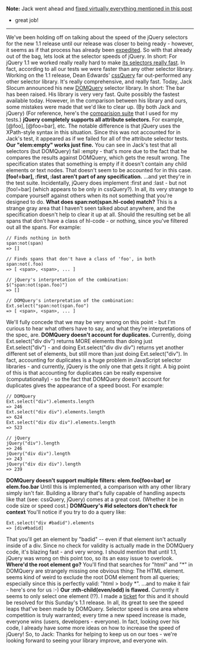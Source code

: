 **Note:** Jack went ahead and [fixed virtually everything mentioned in
this
post](http://www.jackslocum.com/blog/2007/01/12/domquery-in-response-to-jquerys-response/)
- great job!

* * * * *

We've been holding off on talking about the speed of the jQuery
selectors for the new 1.1 release until our release was closer to being
ready - however, it seems as if that process has already been
[expedited](http://www.jackslocum.com/blog/2007/01/11/domquery-css-selector-basic-xpath-implementation-with-benchmarks/).
So with that already out of the bag, lets look at the selector speeds of
jQuery. In short: For jQuery 1.1 we worked really really hard to make
[its selectors really fast](http://john.jquery.com/speed/old.html). In
fact, according to all our tests we were faster than any other selector
library. Working on the 1.1 release, Dean Edwards'
[cssQuery](http://dean.edwards.name/cssQuery/) far out-performed any
other selector library. It's really comprehensive, and really fast.
Today, Jack Slocum announced his new
[DOMQuery](http://www.jackslocum.com/blog/2007/01/11/domquery-css-selector-basic-xpath-implementation-with-benchmarks/)
selector library. In short: The bar has been raised. His library is very
very fast. Quite possibly the fastest available today. However, in the
comparison between his library and ours, some mistakes were made that
we'd like to clear up. (By both Jack and jQuery) (For reference, here's
the [comparision suite](http://john.jquery.com/speed/yui.html) that I
used for my tests.) **jQuery completely supports all attribute
selectors.** For example, [@foo], [@foo=bar], etc. The notable
difference is that jQuery uses the XPath-style syntax in this situation.
Since this was not accounted for in Jack's test, it appeared as if we
failed for all of the attribute selector tests. **Our "elem:empty" works
just fine.** You can see in Jack's test that all selectors (but
DOMQuery) fail :empty - that's more due to the fact that he compares the
results against DOMQuery, which gets the result wrong. The specification
states that something is empty if it doesn't contain any child elements
or text nodes. That doesn't seem to be accounted for in this case.
**[foo!=bar], :first, :last aren't part of any specification.** ...and
yet they're in the test suite. Incidentally, jQuery does implement
:first and :last - but not [foo!=bar] (which appears to be only in
cssQuery?). In all, its very strange to compare yourself against others
when its not something that you're designed to do. **What does
span:not(span.hl-code) match?** This is a strange gray area that I
haven't seen talked about anywhere, and the specification doesn't help
to clear it up at all. Should the resulting set be all spans that don't
have a class of hl-code - or nothing, since you've filtered out all the
spans. For example:

    // Finds nothing in both
    span:not(span)
    => []

    // Finds spans that don't have a class of 'foo', in both
    span:not(.foo)
    => [ <span>, <span>, ... ]

    // jQuery's interpretation of the combination:
    $("span:not(span.foo)")
    => []

    // DOMQuery's interpretation of the combination:
    Ext.select("span:not(span.foo")
    => [ <span>, <span>, ... ]

We'll fully concede that we may be very wrong on this point - but I'm
curious to hear what others have to say, and what they're
interpretations of the spec, are. **DOMQuery doesn't account for
duplicates.** Currently, doing Ext.select("div div") returns MORE
elements than doing just Ext.select("div") - and doing Ext.select("div
div div") returns yet another different set of elements, but still more
than just doing Ext.select("div"). In fact, accounting for duplicates is
a huge problem in JavaScript selector libraries - and currently, jQuery
is the only one that gets it right. A big point of this is that
accounting for duplicates can be really expensive (computationally) - so
the fact that DOMQuery doesn't account for duplicates gives the
appearance of a speed boost. For example:

    // DOMQuery
    Ext.select("div").elements.length
    => 246
    Ext.select("div div").elements.length
    => 624
    Ext.select("div div div").elements.length
    => 523

    // jQuery
    jQuery("div").length
    => 246
    jQuery("div div").length
    => 243
    jQuery("div div div").length
    => 239

**DOMQuery doesn't support multiple filters: elem.foo[foo=bar] or
elem.foo.bar** Until this is implemented, a comparison with any other
library simply isn't fair. Building a library that's fully capable of
handling aspects like that (see: cssQuery, jQuery) comes at a great
cost. (Whether it be in code size or speed cost.) **DOMQuery's \#id
selectors don't check for context** You'll notice if you try to do a
query like:

    Ext.select("div #badid").elements
    => [div#badid]

That you'll get an element by "badid" -- even if that element isn't
actually inside of a div. Since no check for validity is actually made
in the DOMQuery code, it's blazing fast - and very wrong. I should
mention that until 1.1, jQuery was wrong on this point too, so its an
easy issue to overlook. **Where'd the root element go?** You'll find
that searches for "html" and "\*" in DOMQuery are strangely missing one
obvious thing: The HTML element. seems kind of weird to exclude the root
DOM element from all queries; especially since this is perfectly valid:
"html \> body \*". ...and to make it fair - here's one for us :-) **Our
:nth-child(even/odd) is flawed.** Currently it seems to only select one
element (!?). I made a [ticket](http://jquery.com/dev/bugs/bug/786/) for
this and it should be resolved for this Sunday's 1.1 release. In all,
its great to see the speed leaps that've been made by DOMQuery. Selector
speed is one area where competition is truly warranted; every time a new
speed increase is made, everyone wins (users, developers - everyone). In
fact, looking over his code, I already have some more ideas on how to
increase the speed of jQuery! So, to Jack: Thanks for helping to keep us
on our toes - we're looking forward to seeing your library improve, and
everyone win.
